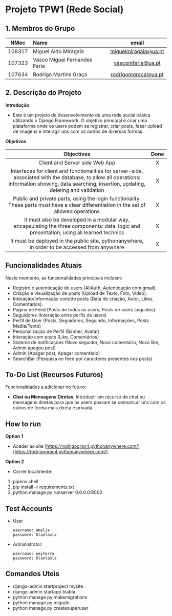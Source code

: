# Projeto TPW1 (Rede Social)

## 1. Membros do Grupo

| NMec | Name | email | 
|:---: |:---|:---:|
| 108317 | Miguel Aido Miragaia          | [miguelmiragaia@ua.pt](https://github.com/Miragaia)      |
| 107323 | Vasco Miguel Fernandes Faria  | [vascomfaria@ua.pt](https://github.com/Vasco-Faria)      |
| 107634 | Rodrigo Martins Graça         | [rodrigomgraca@ua.pt](https://github.com/rodrigograc4)   |

## 2. Descrição do Projeto
**Introdução**
- Este é um projeto de desenvolvimento de uma rede social básica utilizando o Django Framework. O objetivo principal é criar uma plataforma onde os users podem se registrar, criar posts, fazer upload de imagens e interagir uns com os outros de diversas formas.

**Objetivos**

| Objectives | Done |
|:---: |:---:|
| Client and Server side Web App| X |
| Interfaces for client and functionalities for server-side, associated with the database, to allow all operations: information showing, data searching, insertion, updating, deleting and validation| X |
| Public and private parts, using the login functionality. These parts must have a clear differentiation in the set of allowed operations| X |
| It must also be developed in a modular way, encapsulating the three components: data, logic and presentation; using all learned technics | X |
| It must be deployed in the public site, pythonanywhere, in order to be accessed from anywhere | X |

## Funcionalidades Atuais

Neste momento, as funcionalidades principais incluem:
- Registro e autenticação de users (AllAuth, Autenticação com gmail).
- Criação e visualização de posts (Upload de Texto, Foto, Video).
- Interação/Informação com/de posts (Data de criação, Autor, Likes, Comentários).
- Página de Feed (Posts de todos os users, Posts de users seguidos).
- Seguidores (Interação entre perfis de users)
- Perfil de User (Posts, Seguidores, Seguindo, Informações, Posts Media/Texto)
- Personalização de Perfil (Banner, Avatar)
- Interação com posts (Like, Comentários)
- Sistema de notificações (Novo seguidor, Novo comentário, Novo like, Admin apagou post)
- Admin (Apagar post, Apagar comentário)
- SearchBar (Pesquisa no feed por caracteres presentes nos posts)


## To-Do List (Recursos Futuros)

Funcionalidades a adicionar no futuro:
- **Chat ou Mensagens Diretas**: Introduzir um recurso de chat ou mensagens diretas para que os users possam se comunicar uns com os outros de forma mais direta e privada.

## How to run
**Option 1**
- Aceder ao site [https://rodrigograc4.pythonanywhere.com/](https://rodrigograc4.pythonanywhere.com/)

**Option 2**
- Correr localmente:
1. pipenv shell
2. pip install -r requirements.txt
3. python manage.py runserver 0.0.0.0:8000

## Test Accounts
- User
    ```
    username: Amelia
    password: Olaolaola
    ```

- Administrator:
    ```
    username: neyterra
    password: Olaolaola
    ```


## Comandos Uteis
- django-admin startproject mysite .
- django-admin startapp blabla 
- python manage.py makemigrations
- python manage.py migrate
- python manage.py createsuperuser